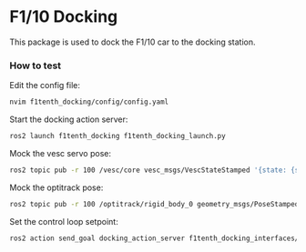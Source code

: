 # F1/10 Docking
This package is used to dock the F1/10 car to the docking station.

### How to test

Edit the config file:
```bash
nvim f1tenth_docking/config/config.yaml
```

Start the docking action server:
```bash
ros2 launch f1tenth_docking f1tenth_docking_launch.py
```

Mock the vesc servo pose:
```bash
ros2 topic pub -r 100 /vesc/core vesc_msgs/VescStateStamped '{state: {servo_pose: 0.0}}'
```

Mock the optitrack pose:
```bash
ros2 topic pub -r 100 /optitrack/rigid_body_0 geometry_msgs/PoseStamped '{pose: {position: {x: 1.0, y: 2.0, z: 3.0}, orientation: {x: 0.0, y: 0.0, z: 0.0, w: 1.0}}}'
```

Set the control loop setpoint:
```bash
ros2 action send_goal docking_action_server f1tenth_docking_interfaces/action/Docking "{setpoint: {x_pos: 497, y_pos: 2.0, theta: 0.0, delta: 0.0}}"
```
